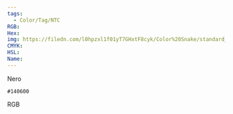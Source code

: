 ```yaml
---
tags:
  - Color/Tag/NTC
RGB:
Hex:
img: https://filedn.com/l0hpzxl1f01yT7GHxtF8cyk/Color%20Snake/standard_csv_to_svg//140600.svg
CMYK:
HSL:
Name:
---
```

Nero
```palette
#140600
```
RGB

